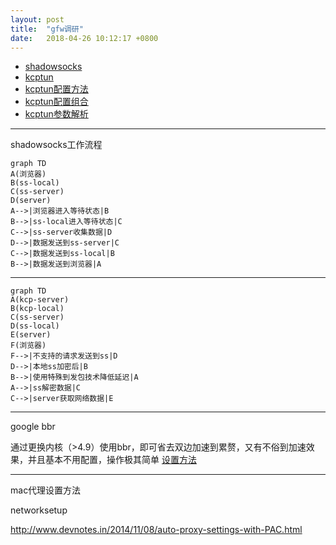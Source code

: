 ```yaml
---
layout: post
title:  "gfw调研"
date:   2018-04-26 10:12:17 +0800
---
```



- [shadowsocks](https://github.com/shadowsocks/shadowsocks-libev)
- [kcptun](https://github.com/xtaci/kcptun/issues/137)
- [kcptun配置方法](https://github.com/xtaci/kcptun/issues/137)
- [kcptun配置组合](https://github.com/xtaci/kcptun/issues/251)
- [kcptun参数解析](https://blog.kuoruan.com/102.html)


---
shadowsocks工作流程
```
graph TD
A(浏览器)
B(ss-local)
C(ss-server)
D(server)
A-->|浏览器进入等待状态|B
B-->|ss-local进入等待状态|C
C-->|ss-server收集数据|D
D-->|数据发送到ss-server|C
C-->|数据发送到ss-local|B
B-->|数据发送到浏览器|A
```

---
```
graph TD
A(kcp-server)
B(kcp-local)
C(ss-server)
D(ss-local)
E(server)
F(浏览器)
F-->|不支持的请求发送到ss|D
D-->|本地ss加密后|B
B-->|使用特殊到发包技术降低延迟|A
A-->|ss解密数据|C
C-->|server获取网络数据|E
```

---

google bbr

通过更换内核（>4.9）使用bbr，即可省去双边加速到累赘，又有不俗到加速效果，并且基本不用配置，操作极其简单
[设置方法](https://github.com/iMeiji/shadowsocks_install/wiki/%E5%BC%80%E5%90%AFTCP-BBR%E6%8B%A5%E5%A1%9E%E6%8E%A7%E5%88%B6%E7%AE%97%E6%B3%95)

---
mac代理设置方法

networksetup

http://www.devnotes.in/2014/11/08/auto-proxy-settings-with-PAC.html